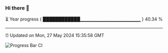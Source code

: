 ### Hi there 👋

⏳ Year progress { ████████████▁▁▁▁▁▁▁▁▁▁▁▁▁▁▁▁▁▁ } 40.34 %

---

⏰ Updated on Mon, 27 May 2024 15:35:58 GMT

![Progress Bar CI](https://github.com/IshwaranRudhara/GIT-ACTION/workflows/Progress%20Bar%20CI/badge.svg)
